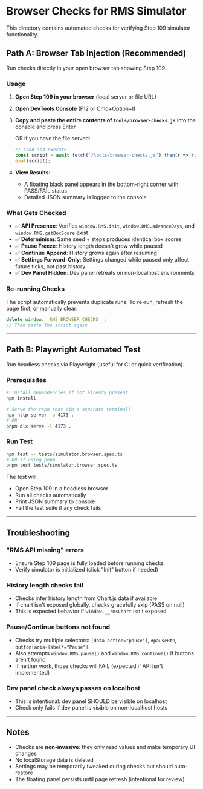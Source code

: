 # Browser Checks for RMS Simulator

This directory contains automated checks for verifying Step 109 simulator functionality.

## Path A: Browser Tab Injection (Recommended)

Run checks directly in your open browser tab showing Step 109.

### Usage

1. **Open Step 109 in your browser** (local server or file URL)

2. **Open DevTools Console** (F12 or Cmd+Option+I)

3. **Copy and paste the entire contents of `tools/browser-checks.js`** into the console and press Enter

   OR if you have the file served:

   ```javascript
   // Load and execute
   const script = await fetch('/tools/browser-checks.js').then(r => r.text());
   eval(script);
   ```

4. **View Results:**
   - A floating black panel appears in the bottom-right corner with PASS/FAIL status
   - Detailed JSON summary is logged to the console

### What Gets Checked

- ✅ **API Presence**: Verifies `window.RMS.init`, `window.RMS.advanceDays`, and `window.RMS.getBoxScore` exist
- ✅ **Determinism**: Same seed + steps produces identical box scores
- ✅ **Pause Freeze**: History length doesn't grow while paused
- ✅ **Continue Append**: History grows again after resuming
- ✅ **Settings Forward-Only**: Settings changed while paused only affect future ticks, not past history
- ✅ **Dev Panel Hidden**: Dev panel retreats on non-localhost environments

### Re-running Checks

The script automatically prevents duplicate runs. To re-run, refresh the page first, or manually clear:

```javascript
delete window.__RMS_BROWSER_CHECKS__;
// Then paste the script again
```

---

## Path B: Playwright Automated Test

Run headless checks via Playwright (useful for CI or quick verification).

### Prerequisites

```bash
# Install dependencies if not already present
npm install

# Serve the repo root (in a separate terminal)
npx http-server -p 4173 .
# OR
pnpm dlx serve -l 4173 .
```

### Run Test

```bash
npm test -- tests/simulator.browser.spec.ts
# OR if using pnpm
pnpm test tests/simulator.browser.spec.ts
```

The test will:
- Open Step 109 in a headless browser
- Run all checks automatically
- Print JSON summary to console
- Fail the test suite if any check fails

---

## Troubleshooting

### "RMS API missing" errors

- Ensure Step 109 page is fully loaded before running checks
- Verify simulator is initialized (click "Init" button if needed)

### History length checks fail

- Checks infer history length from Chart.js data if available
- If chart isn't exposed globally, checks gracefully skip (PASS on null)
- This is expected behavior if `window.__rmsChart` isn't exposed

### Pause/Continue buttons not found

- Checks try multiple selectors: `[data-action="pause"]`, `#pauseBtn`, `button[aria-label*="Pause"]`
- Also attempts `window.RMS.pause()` and `window.RMS.continue()` if buttons aren't found
- If neither work, those checks will FAIL (expected if API isn't implemented)

### Dev panel check always passes on localhost

- This is intentional: dev panel SHOULD be visible on localhost
- Check only fails if dev panel is visible on non-localhost hosts

---

## Notes

- Checks are **non-invasive**: they only read values and make temporary UI changes
- No localStorage data is deleted
- Settings may be temporarily tweaked during checks but should auto-restore
- The floating panel persists until page refresh (intentional for review)

